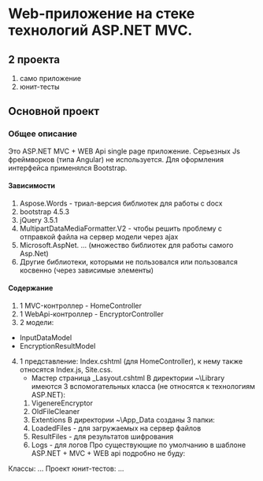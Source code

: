 # Web-приложение на стеке технологий ASP.NET MVC.

## 2 проекта

 1. само приложение
 2. юнит-тесты

## Основной проект

### Общее описание

Это ASP.NET MVC + WEB Api single page приложение.
Серьезных Js фреймворков (типа Angular) не используется. Для оформления интерфейса  применялся Bootstrap.

#### Зависимости

 1. Aspose.Words - триал-версия библиотек для работы с docx
 2. bootstrap 4.5.3
 3. jQuery 3.5.1
 4. MultipartDataMediaFormatter.V2 - чтобы решить проблему с отправкой файла на сервер  модели через ajax
 5. Microsoft.AspNet. ... (множество библиотек для работы самого Asp.Net)
 6. Другие библиотеки, которыми не пользовался или пользовался косвенно (через зависимые элементы)

#### Содержание

1. 1 MVC-контроллер - HomeController
2. 1 WebApi-контроллер - EncryptorController
3. 2 модели:

  * InputDataModel
  * EncryptionResultModel

4) 1 представление:
	Index.cshtml (для HomeController), к нему также относятся Index.js, Site.css.
	+ Мастер страница _Lasyout.cshtml
В директории ~\Library имеются 3 вспомогательных класса (не относятся к технологиям ASP.NET):
	1. VigenereEncryptor
	2. OldFileCleaner
	3. Extentions
В директории ~\App_Data созданы 3 папки:
	1. LoadedFiles - для загружаемых на сервер файлов
	2. ResultFiles - для результатов шифрования
	3. Logs - для логов 
Про существующие по умолчанию в шаблоне ASP.NET + MVC + WEB api подробно не буду:


	
Классы:
...
Проект юнит-тестов:
...
